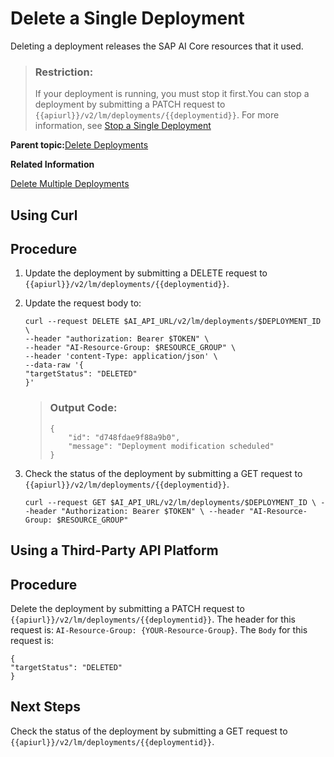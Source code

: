 <!-- loio1b0b3612e5f948a6af5e593a61f711ce -->

# Delete a Single Deployment

Deleting a deployment releases the SAP AI Core resources that it used.

> ### Restriction:  
> If your deployment is running, you must stop it first.You can stop a deployment by submitting a PATCH request to `{{apiurl}}/v2/lm/deployments/{{deploymentid}}`. For more information, see [Stop a Single Deployment](stop-a-single-deployment-1fa8955.md)

**Parent topic:**[Delete Deployments](delete-deployments-0193d17.md " ")

**Related Information**  


[Delete Multiple Deployments](delete-multiple-deployments-6b521aa.md "")

<a name="task_i3h_n13_tcc"/>

<!-- task\_i3h\_n13\_tcc -->

## Using Curl



<a name="task_i3h_n13_tcc__steps_ulk_mnd_5cc"/>

## Procedure

1.  Update the deployment by submitting a DELETE request to `{{apiurl}}/v2/lm/deployments/{{deploymentid}}`.

2.  Update the request body to:

    ```
    curl --request DELETE $AI_API_URL/v2/lm/deployments/$DEPLOYMENT_ID \
    --header "authorization: Bearer $TOKEN" \
    --header "AI-Resource-Group: $RESOURCE_GROUP" \
    --header 'content-Type: application/json' \
    --data-raw '{
    "targetStatus": "DELETED"
    }'
    
    ```

    > ### Output Code:  
    > ```
    > {
    >     "id": "d748fdae9f88a9b0",
    >     "message": "Deployment modification scheduled"
    > }
    > 
    > ```

3.  Check the status of the deployment by submitting a GET request to `{{apiurl}}/v2/lm/deployments/{{deploymentid}}`.

    ```
    curl --request GET $AI_API_URL/v2/lm/deployments/$DEPLOYMENT_ID \ --header "Authorization: Bearer $TOKEN" \ --header "AI-Resource-Group: $RESOURCE_GROUP"
    ```


<a name="task_cxf_n13_tcc"/>

<!-- task\_cxf\_n13\_tcc -->

## Using a Third-Party API Platform



<a name="task_cxf_n13_tcc__steps_fs5_dzd_cyb"/>

## Procedure

Delete the deployment by submitting a PATCH request to `{{apiurl}}/v2/lm/deployments/{{deploymentid}}`. The header for this request is: `AI-Resource-Group: {YOUR-Resource-Group}`. The `Body` for this request is:

```
{
"targetStatus": "DELETED"
}
```



<a name="task_cxf_n13_tcc__postreq_ndq_yws_zxb"/>

## Next Steps

Check the status of the deployment by submitting a GET request to `{{apiurl}}/v2/lm/deployments/{{deploymentid}}`.

